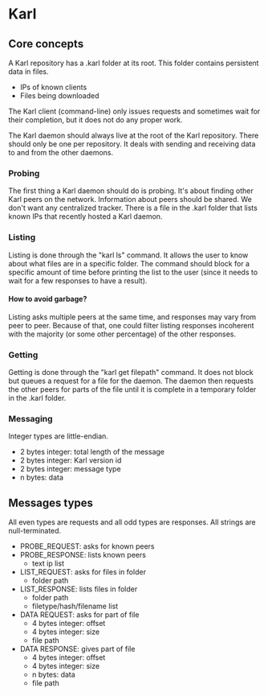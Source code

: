# Karl

## Core concepts

A Karl repository has a .karl folder at its root. This folder contains persistent data in files.

- IPs of known clients
- Files being downloaded

The Karl client (command-line) only issues requests and sometimes wait for their completion, but it does not do 
any proper work.

The Karl daemon should always live at the root of the Karl repository. There should only be one per repository. 
It deals with sending and receiving data to and from the other daemons.

### Probing

The first thing a Karl daemon should do is probing. It's about finding other Karl peers on the network. 
Information about peers should be shared. We don't want any centralized tracker. There is a file in the .karl 
folder that lists known IPs that recently hosted a Karl daemon.

### Listing

Listing is done through the "karl ls" command. It allows the user to know about what files are in a specific 
folder. The command should block for a specific amount of time before printing the list to the user (since it 
needs to wait for a few responses to have a result).

#### How to avoid garbage?

Listing asks multiple peers at the same time, and responses may vary from peer to peer. Because of that, one 
could filter listing responses incoherent with the majority (or some other percentage) of the other responses.

### Getting

Getting is done through the "karl get filepath" command. It does not block but queues a request for a file for 
the daemon. The daemon then requests the other peers for parts of the file until it is complete in a temporary 
folder in the .karl folder.

### Messaging

Integer types are little-endian.

- 2 bytes integer: total length of the message
- 2 bytes integer: Karl version id
- 2 bytes integer: message type
- n bytes: data

## Messages types

All even types are requests and all odd types are responses. All strings are null-terminated.

- PROBE_REQUEST: asks for known peers
- PROBE_RESPONSE: lists known peers
  - text ip list
- LIST_REQUEST: asks for files in folder
  - folder path
- LIST_RESPONSE: lists files in folder
  - folder path
  - filetype/hash/filename list
- DATA REQUEST: asks for part of file
  - 4 bytes integer: offset
  - 4 bytes integer: size
  - file path
- DATA RESPONSE: gives part of file
  - 4 bytes integer: offset
  - 4 bytes integer: size
  - n bytes: data
  - file path

